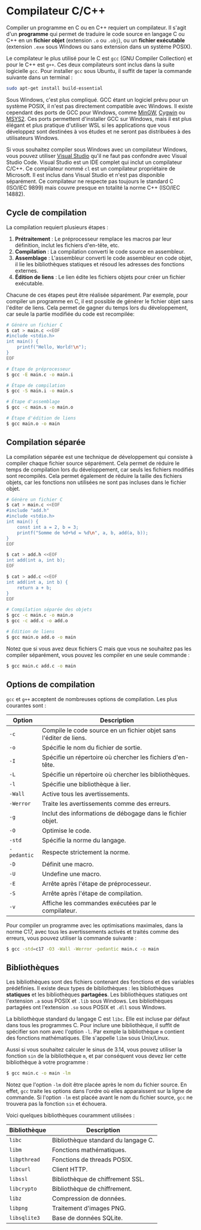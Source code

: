 # Compilateur C/C++

Compiler un programme en C ou en C++ requiert un compilateur. Il s'agit d'un **programme** qui permet de traduire le code source en langage C ou C++ en un **fichier objet** (extension `.o` ou `.obj`), ou un **fichier exécutable** (extension `.exe` sous Windows ou sans extension dans un système POSIX).

Le compilateur le plus utilisé pour le C est `gcc` (GNU Compiler Collection) et pour le C++ est `g++`. Ces deux compilateurs sont inclus dans la suite logicielle `gcc`. Pour installer `gcc` sous Ubuntu, il suffit de taper la commande suivante dans un terminal :

```bash
sudo apt-get install build-essential
```

Sous Windows, c'est plus compliqué. GCC étant un logiciel prévu pour un système POSIX, il n'est pas directement compatible avec Windows. Il existe cependant des ports de GCC pour Windows, comme [MinGW](http://www.mingw.org/), [Cygwin](https://www.cygwin.com/) ou [MSYS2](https://www.msys2.org/). Ces ports permettent d'installer GCC sur Windows, mais il est plus élégant et plus pratique d'utiliser WSL si les applications que vous développez sont destinées à vos études et ne seront pas distribuées à des utilisateurs Windows.

Si vous souhaitez compiler sous Windows avec un compilateur Windows, vous pouvez utiliser [Visual Studio](https://visualstudio.microsoft.com/) qu'il ne faut pas confondre avec Visual Studio Code. Visual Studio est un IDE complet qui inclut un compilateur C/C++. Ce compilateur nommé `cl` est un compilateur propriétaire de Microsoft. Il est inclus dans Visual Studio et n'est pas disponible séparément. Ce compilateur ne respecte pas toujours le standard C (ISO/IEC 9899) mais couvre presque en totalité la norme C++ (ISO/IEC 14882).

## Cycle de compilation

La compilation requiert plusieurs étapes :

1. **Prétraitement** : Le préprocesseur remplace les macros par leur définition, inclut les fichiers d'en-tête, etc.
2. **Compilation** : La compilation converti le code source en assembleur.
3. **Assemblage** : L'assembleur converti le code assembleur en code objet, il lie les bibliothèques statiques et résoud les adresses des fonctions externes.
4. **Édition de liens** : Le lien édite les fichiers objets pour créer un fichier exécutable.

Chacune de ces étapes peut être réalisée séparément. Par exemple, pour compiler un programme en C, il est possible de générer le fichier objet sans l'éditer de liens. Cela permet de gagner du temps lors du développement, car seule la partie modifiée du code est recompilée:

```bash
# Génère un fichier C
$ cat > main.c <<EOF
#include <stdio.h>
int main() {
    printf("Hello, World!\n");
}
EOF

# Étape de préprocesseur
$ gcc -E main.c -o main.i

# Étape de compilation
$ gcc -S main.i -o main.s

# Étape d'assemblage
$ gcc -c main.s -o main.o

# Étape d'édition de liens
$ gcc main.o -o main
```

## Compilation séparée

La compilation séparée est une technique de développement qui consiste à compiler chaque fichier source séparément. Cela permet de réduire le temps de compilation lors du développement, car seuls les fichiers modifiés sont recompilés. Cela permet également de réduire la taille des fichiers objets, car les fonctions non utilisées ne sont pas incluses dans le fichier objet.

```bash
# Génère un fichier C
$ cat > main.c <<EOF
#include "add.h"
#include <stdio.h>
int main() {
    const int a = 2, b = 3;
    printf("Somme de %d+%d = %d\n", a, b, add(a, b));
}
EOF

$ cat > add.h <<EOF
int add(int a, int b);
EOF

$ cat > add.c <<EOF
int add(int a, int b) {
    return a + b;
}
EOF

# Compilation séparée des objets
$ gcc -c main.c -o main.o
$ gcc -c add.c -o add.o

# Édition de liens
$ gcc main.o add.o -o main
```

Notez que si vous avez deux fichiers C mais que vous ne souhaitez pas les compiler séparément, vous pouvez les compiler en une seule commande :

```bash
$ gcc main.c add.c -o main
```

## Options de compilation

`gcc` et `g++` acceptent de nombreuses options de compilation. Les plus courantes sont :

| Option | Description |
|--------|-------------|
| `-c` | Compile le code source en un fichier objet sans l'éditer de liens. |
| `-o` | Spécifie le nom du fichier de sortie. |
| `-I` | Spécifie un répertoire où chercher les fichiers d'en-tête. |
| `-L` | Spécifie un répertoire où chercher les bibliothèques. |
| `-l` | Spécifie une bibliothèque à lier. |
| `-Wall` | Active tous les avertissements. |
| `-Werror` | Traite les avertissements comme des erreurs. |
| `-g` | Inclut des informations de débogage dans le fichier objet. |
| `-O` | Optimise le code. |
| `-std` | Spécifie la norme du langage. |
| `-pedantic` | Respecte strictement la norme. |
| `-D` | Définit une macro. |
| `-U` | Undefine une macro. |
| `-E` | Arrête après l'étape de préprocesseur. |
| `-S` | Arrête après l'étape de compilation. |
| `-v` | Affiche les commandes exécutées par le compilateur. |

Pour compiler un programme avec les optimisations maximales, dans la norme C17, avec tous les avertissements activés et traités comme des erreurs, vous pouvez utiliser la commande suivante :

```bash
$ gcc -std=c17 -O3 -Wall -Werror -pedantic main.c -o main
```

## Bibliothèques

Les bibliothèques sont des fichiers contenant des fonctions et des variables prédéfinies. Il existe deux types de bibliothèques : les bibliothèques **statiques** et les bibliothèques **partagées**. Les bibliothèques statiques ont l'extension `.a` sous POSIX et `.lib` sous Windows. Les bibliothèques partagées ont l'extension `.so` sous POSIX et `.dll` sous Windows.

La bibliothèque standard du langage C est `libc`. Elle est incluse par défaut dans tous les programmes C. Pour inclure une bibliothèque, il suffit de spécifier son nom avec l'option `-l`. Par exmple la bibliothèque `m` contient des fonctions mathématiques. Elle s'appelle `libm` sous Unix/Linux.

Aussi si vous souhaitez calculer le sinus de 3.14, vous pouvez utiliser la fonction `sin` de la bibliothèque `m`, et par conséquent vous devez lier cette bibliothèque à votre programme :

```bash
$ gcc main.c -o main -lm
```

Notez que l'option `-lm` doit être placée après le nom du fichier source. En effet, `gcc` traite les options dans l'ordre où elles apparaissent sur la ligne de commande. Si l'option `-lm` est placée avant le nom du fichier source, `gcc` ne trouvera pas la fonction `sin` et échouera.

Voici quelques bibliothèques couramment utilisées :

| Bibliothèque | Description |
|--------------|-------------|
| `libc` | Bibliothèque standard du langage C. |
| `libm` | Fonctions mathématiques. |
| `libpthread` | Fonctions de threads POSIX. |
| `libcurl` | Client HTTP. |
| `libssl` | Bibliothèque de chiffrement SSL. |
| `libcrypto` | Bibliothèque de chiffrement. |
| `libz` | Compression de données. |
| `libpng` | Traitement d'images PNG. |
| `libsqlite3` | Base de données SQLite. |
